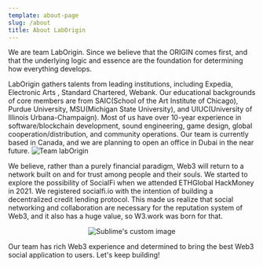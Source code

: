 ```yaml
---
template: about-page
slug: /about
title: About LabOrigin
---
```



We are team LabOrigin. Since we believe that the ORIGIN comes first, and that the underlying logic and essence are the foundation for determining how everything develops.

LabOrigin gathers talents from leading institutions, including Expedia, Electronic Arts , Standard Chartered, Webank. Our educational backgrounds of core members are from SAIC(School of the Art Institute of Chicago), Purdue University, MSU(Michigan State University), and UIUC(University of Illinois Urbana-Champaign). Most of us have over 10-year experience in software/blockchain development, sound engineering, game design, global cooperation/distribution, and community operations. Our team is currently based in Canada, and we are planning to open an office in Dubai in the near future.
![Team labOrigin](/assets/team_labOrigin.jpg "Team labOrigin")

We believe, rather than a purely financial paradigm, Web3 will return to a network built on and for trust among people and their souls.
We started to explore the possibility of SocialFi when we attended ETHGlobal HackMoney in 2021. We registered socialfi.io with the intention of building a decentralized credit lending protocol. This made us realize that social networking and collaboration are necessary for the reputation system of Web3, and it also has a huge value, so W3.work was born for that.


<p align="center">
  <img src="/assets/w3work.gif" alt="Sublime's custom image"/>
</p>

Our team has rich Web3 experience and determined to bring the best Web3 social application to users. Let's keep building!

